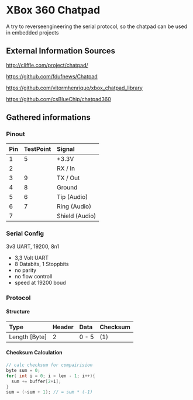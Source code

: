 # XBox 360 Chatpad

A try to reverseengineering the serial protocol, so the chatpad can be used in embedded projects

## External Information Sources

http://cliffle.com/project/chatpad/

https://github.com/fdufnews/Chatpad

https://github.com/vitormhenrique/xbox_chatpad_library

https://github.com/csBlueChip/chatpad360

## Gathered informations

### Pinout

| Pin | TestPoint | Signal         |
|:----|:----------|:---------------|
| 1   | 5         | +3.3V          |
| 2   |           | RX / In        |
| 3   | 9         | TX / Out       |
| 4   | 8         | Ground         |
| 5   | 6         | Tip (Audio)    |
| 6   | 7         | Ring (Audio)   |
| 7   |           | Shield (Audio) |

### Serial Config

3v3 UART, 19200, 8n1

* 3,3 Volt UART
* 8 Databits, 1 Stoppbits
* no parity
* no flow controll
* speed at 19200 boud

### Protocol

#### Structure

| Type          | Header | Data  | Checksum |
|:--------------|:-------|:------|:---------|
| Length [Byte] | 2      | 0 - 5 | (1)      |

#### Checksum Calculation

```c
// calc checksum for compairision
byte sum = 0;
for( int i = 0; i < len - 1; i++){
  sum += buffer[2+i];
}
sum = (~sum + 1); // = sum * (-1)
```
